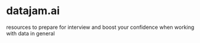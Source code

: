 # datajam.ai
resources to prepare for interview and boost your confidence when working with data in general
